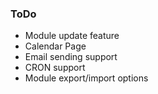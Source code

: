 ### ToDo

* Module update feature
* Calendar Page
* Email sending support
* CRON support
* Module export/import options
